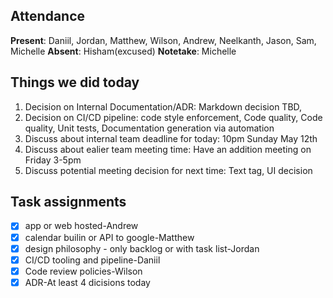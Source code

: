 ## Attendance
**Present**: Daniil, Jordan, Matthew, Wilson, Andrew, Neelkanth, Jason, Sam, Michelle
**Absent**: Hisham(excused) 
**Notetake**: Michelle

## Things we did today
1. Decision on Internal Documentation/ADR: Markdown decision TBD, 
2. Decision on CI/CD pipeline: code style enforcement, Code quality, Code quality, Unit tests, Documentation generation via automation
3. Discuss about internal team deadline for today: 10pm Sunday May 12th
4. Discuss about ealier team meeting time: Have an addition meeting on Friday 3-5pm
5. Discuss potential meeting decision for next time: Text tag, UI decision

##  Task assignments
- [x] app or web hosted-Andrew
- [x] calendar builin or API to google-Matthew
- [x] design philosophy - only backlog or with task list-Jordan
- [x] CI/CD tooling and pipeline-Daniil
- [x] Code review policies-Wilson
- [x] ADR-At least 4 dicisions today

